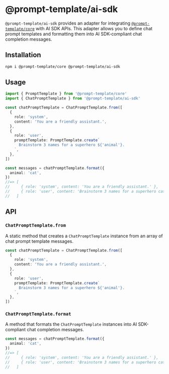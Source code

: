 # @prompt-template/ai-sdk

`@prompt-template/ai-sdk` provides an adapter for integrating [`@prompt-template/core`](https://github.com/prompt-template/prompt-template/tree/main/packages/core) with AI SDK APIs. This adapter allows you to define chat prompt templates and formatting them into AI SDK-compliant chat completion messages.

## Installation

```sh
npm i @prompt-template/core @prompt-template/ai-sdk
```

## Usage

```ts
import { PromptTemplate } from '@prompt-template/core'
import { ChatPromptTemplate } from '@prompt-template/ai-sdk'

const chatPromptTemplate = ChatPromptTemplate.from([
  {
    role: 'system',
    content: 'You are a friendly assistant.',
  },
  {
    role: 'user',
    promptTemplate: PromptTemplate.create`
      Brainstorm 3 names for a superhero ${'animal'}.
    `,
  },
])

const messages = chatPromptTemplate.format({
  animal: 'cat',
})
//=> [
//     { role: 'system', content: 'You are a friendly assistant.' },
//     { role: 'user', content: 'Brainstorm 3 names for a superhero cat.' }
//   ]
```

## API

### `ChatPromptTemplate.from`

A static method that creates a `ChatPromptTemplate` instance from an array of chat prompt template messages.

```ts
const chatPromptTemplate = ChatPromptTemplate.from([
  {
    role: 'system',
    content: 'You are a friendly assistant.',
  },
  {
    role: 'user',
    promptTemplate: PromptTemplate.create`
      Brainstorm 3 names for a superhero ${'animal'}.
    `,
  },
])
```

### `ChatPromptTemplate.format`

A method that formats the `ChatPromptTemplate` instances into AI SDK-compliant chat completion messages.

```ts
const messages = chatPromptTemplate.format({
  animal: 'cat',
})
//=> [
//     { role: 'system', content: 'You are a friendly assistant.' },
//     { role: 'user', content: 'Brainstorm 3 names for a superhero cat.' }
//   ]
```
